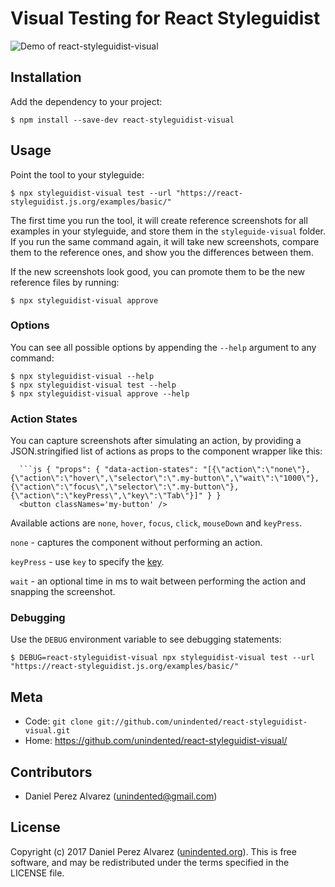 # Visual Testing for React Styleguidist

![Demo of `react-styleguidist-visual`](docs/demo.gif)


## Installation

Add the dependency to your project:

```
$ npm install --save-dev react-styleguidist-visual
```


## Usage

Point the tool to your styleguide:

```
$ npx styleguidist-visual test --url "https://react-styleguidist.js.org/examples/basic/"
```

The first time you run the tool, it will create reference screenshots for all examples in your styleguide, and store them in the `styleguide-visual` folder. If you run the same command again, it will take new screenshots, compare them to the reference ones, and show you the differences between them.

If the new screenshots look good, you can promote them to be the new reference files by running:

```
$ npx styleguidist-visual approve
```

### Options

You can see all possible options by appending the `--help` argument to any command:

```
$ npx styleguidist-visual --help
$ npx styleguidist-visual test --help
$ npx styleguidist-visual approve --help
```

### Action States

You can capture screenshots after simulating an action, by providing a JSON.stringified list of actions as props to the component wrapper like this:

```
  ```js { "props": { "data-action-states": "[{\"action\":\"none\"},{\"action\":\"hover\",\"selector\":\".my-button\",\"wait\":\"1000\"},{\"action\":\"focus\",\"selector\":\".my-button\"},{\"action\":\"keyPress\",\"key\":\"Tab\"}]" } }
  <button classNames='my-button' />
```

Available actions are `none`, `hover`, `focus`, `click`, `mouseDown` and `keyPress`.

`none` - captures the component without performing an action.

`keyPress` - use `key` to specify the [key](https://github.com/GoogleChrome/puppeteer/blob/v1.4.0/lib/USKeyboardLayout.js).

`wait` - an optional time in ms to wait between performing the action and snapping the screenshot.


### Debugging

Use the `DEBUG` environment variable to see debugging statements:

```
$ DEBUG=react-styleguidist-visual npx styleguidist-visual test --url "https://react-styleguidist.js.org/examples/basic/"
```


## Meta

* Code: `git clone git://github.com/unindented/react-styleguidist-visual.git`
* Home: <https://github.com/unindented/react-styleguidist-visual/>


## Contributors

* Daniel Perez Alvarez ([unindented@gmail.com](mailto:unindented@gmail.com))


## License

Copyright (c) 2017 Daniel Perez Alvarez ([unindented.org](https://unindented.org/)). This is free software, and may be redistributed under the terms specified in the LICENSE file.
